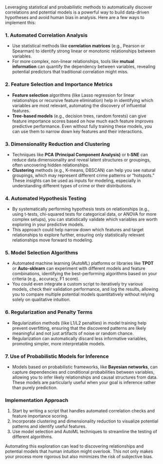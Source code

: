 Leveraging statistical and probabilistic methods to automatically discover correlations and potential models is a powerful way to build data-driven hypotheses and avoid human bias in analysis. Here are a few ways to implement this:

### 1. **Automated Correlation Analysis**
   - Use statistical methods like **correlation matrices** (e.g., Pearson or Spearman) to identify strong linear or monotonic relationships between variables.
   - For more complex, non-linear relationships, tools like **mutual information** can quantify the dependency between variables, revealing potential predictors that traditional correlation might miss.

### 2. **Feature Selection and Importance Metrics**
   - **Feature selection** algorithms (like Lasso regression for linear relationships or recursive feature elimination) help in identifying which variables are most relevant, automating the discovery of influential features.
   - **Tree-based models** (e.g., decision trees, random forests) can give feature importance scores based on how much each feature improves predictive performance. Even without fully training these models, you can use them to narrow down key features and their interactions.

### 3. **Dimensionality Reduction and Clustering**
   - Techniques like **PCA (Principal Component Analysis)** or **t-SNE** can reduce data dimensionality and reveal latent structures or groupings, often uncovering hidden relationships.
   - **Clustering** methods (e.g., K-means, DBSCAN) can help you see natural groupings, which may represent different crime patterns or “hotspots.” These insights can be used as inputs for modeling, especially in understanding different types of crime or their distributions.

### 4. **Automated Hypothesis Testing**
   - By systematically performing hypothesis tests on relationships (e.g., using t-tests, chi-squared tests for categorical data, or ANOVA for more complex setups), you can statistically validate which variables are worth exploring in your predictive models.
   - This approach could help narrow down which features and target relationships to explore further, ensuring only statistically relevant relationships move forward to modeling.

### 5. **Model Selection Algorithms**
   - Automated machine learning (AutoML) platforms or libraries like **TPOT** or **Auto-sklearn** can experiment with different models and feature combinations, identifying the best-performing algorithms based on your criteria (e.g., accuracy, F1 score).
   - You could even integrate a custom script to iteratively try various models, check their validation performance, and log the results, allowing you to compare multiple potential models quantitatively without relying solely on qualitative intuition.

### 6. **Regularization and Penalty Terms**
   - Regularization methods (like L1/L2 penalties) in model training help prevent overfitting, ensuring that the discovered patterns are likely meaningful and not just artifacts of noise or random chance.
   - Regularization can automatically discard less informative variables, promoting simpler, more interpretable models.

### 7. **Use of Probabilistic Models for Inference**
   - Models based on probabilistic frameworks, like **Bayesian networks**, can capture dependencies and conditional probabilities between variables, allowing you to infer likely relationships and causal structures from data. These models are particularly useful when your goal is inference rather than purely prediction.

### Implementation Approach
1. Start by writing a script that handles automated correlation checks and feature importance scoring.
2. Incorporate clustering and dimensionality reduction to visualize potential patterns and identify useful features.
3. Use model selection and AutoML techniques to streamline the testing of different algorithms.

Automating this exploration can lead to discovering relationships and potential models that human intuition might overlook. This not only makes your process more rigorous but also minimizes the risk of subjective bias.

